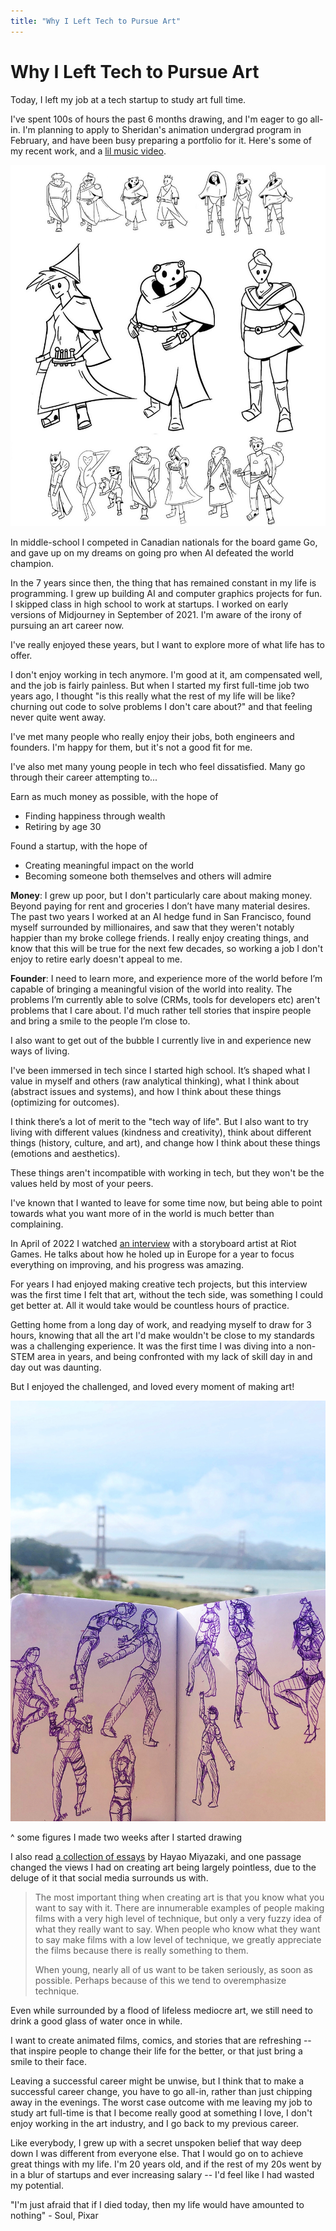 ```yaml
---
title: "Why I Left Tech to Pursue Art"
---
```


# Why I Left Tech to Pursue Art
Today, I left my job at a tech startup to study art full time.

I've spent 100s of hours the past 6 months drawing, and I'm eager to go all-in. I'm planning to apply to Sheridan's animation undergrad program in February, and have been busy preparing a portfolio for it. Here's some of my recent work, and a [lil music video](https://twitter.com/LiamHinzman/status/1589660449271959552?s=20&t=svNe1i7jQQbYhdQahR1WVg).

![](../img/art-home-school/character-design-1/characters-final.jpeg)

In middle-school I competed in Canadian nationals for the board game Go, and gave up on my dreams on going pro when AI defeated the world champion.

In the 7 years since then, the thing that has remained constant in my life is programming. I grew up building AI and computer graphics projects for fun. I skipped class in high school to work at startups. I worked on early versions of Midjourney in September of 2021. I'm aware of the irony of pursuing an art career now.

I've really enjoyed these years, but I want to explore more of what life has to offer.

I don't enjoy working in tech anymore. I'm good at it, am compensated well, and the job is fairly painless. But when I started my first full-time job two years ago, I thought "is this really what the rest of my life will be like? churning out code to solve problems I don't care about?" and that feeling never quite went away.

I've met many people who really enjoy their jobs, both engineers and founders. I'm happy for them, but it's not a good fit for me.

I've also met many young people in tech who feel dissatisfied. Many go through their career attempting to...

Earn as much money as possible, with the hope of
- Finding happiness through wealth
- Retiring by age 30

Found a startup, with the hope of
- Creating meaningful impact on the world
- Becoming someone both themselves and others will admire

**Money**: I grew up poor, but I don't particularly care about making money. Beyond paying for rent and groceries I don’t have many material desires. The past two years I worked at an AI hedge fund in San Francisco, found myself surrounded by millionaires, and saw that they weren't notably happier than my broke college friends. I really enjoy creating things, and know that this will be true for the next few decades, so working a job I don't enjoy to retire early doesn't appeal to me.

**Founder**: I need to learn more, and experience more of the world before I’m capable of bringing a meaningful vision of the world into reality. The problems I’m currently able to solve (CRMs, tools for developers etc) aren't problems that I care about. I'd much rather tell stories that inspire people and bring a smile to the people I’m close to.

I also want to get out of the bubble I currently live in and experience new ways of living.

I've been immersed in tech since I started high school. It’s shaped what I value in myself and others (raw analytical thinking), what I think about (abstract issues and systems), and how I think about these things (optimizing for outcomes).

I think there’s a lot of merit to the "tech way of life". But I also want to try living with different values (kindness and creativity), think about different things (history, culture, and art), and change how I think about these things (emotions and aesthetics).

These things aren't incompatible with working in tech, but they won't be the values held by most of your peers.

I've known that I wanted to leave for some time now, but being able to point towards what you want more of in the world is much better than complaining.

In April of 2022 I watched [an interview](https://youtu.be/XbmVKmAA2XU) with a storyboard artist at Riot Games. He talks about how he holed up in Europe for a year to focus everything on improving, and his progress was amazing.

For years I had enjoyed making creative tech projects, but this interview was the first time I felt that art, without the tech side, was something I could get better at. All it would take would be countless hours of practice.

Getting home from a long day of work, and readying myself to draw for 3 hours, knowing that all the art I'd make wouldn't be close to my standards was a challenging experience. It was the first time I was diving into a non-STEM area in years, and being confronted with my lack of skill day in and day out was daunting.

But I enjoyed the challenged, and loved every moment of making art!

![](../img/art-home-school/figures-gg-bridge.jpg)

^ some figures I made two weeks after I started drawing

I also read [a collection of essays](https://www.goodreads.com/book/show/6342111-starting-point) by Hayao Miyazaki, and one passage changed the views I had on creating art being largely pointless, due to the deluge of it that social media surrounds us with.


> The most important thing when creating art is that you know what you want to say with it. There are innumerable examples of people making films with a very high level of technique, but only a very fuzzy idea of what they really want to say. When people who know what they want to say make films with a low level of technique, we greatly appreciate the films because there is really something to them.
> 
> When young, nearly all of us want to be taken seriously, as soon as possible. Perhaps because of this we tend to overemphasize technique.

Even while surrounded by a flood of lifeless mediocre art, we still need to drink a good glass of water once in while.

I want to create animated films, comics, and stories that are refreshing -- that inspire people to change their life for the better, or that just bring a smile to their face.

Leaving a successful career might be unwise, but I think that to make a successful career change, you have to go all-in, rather than just chipping away in the evenings. The worst case outcome with me leaving my job to study art full-time is that I become really good at something I love, I don't enjoy working in the art industry, and I go back to my previous career.

Like everybody, I grew up with a secret unspoken belief that way deep down I was different from everyone else. That I would go on to achieve great things with my life. I'm 20 years old, and if the rest of my 20s went by in a blur of startups and ever increasing salary -- I'd feel like I had wasted my potential.

"I'm just afraid that if I died today, then my life would have amounted to nothing" - Soul, Pixar

